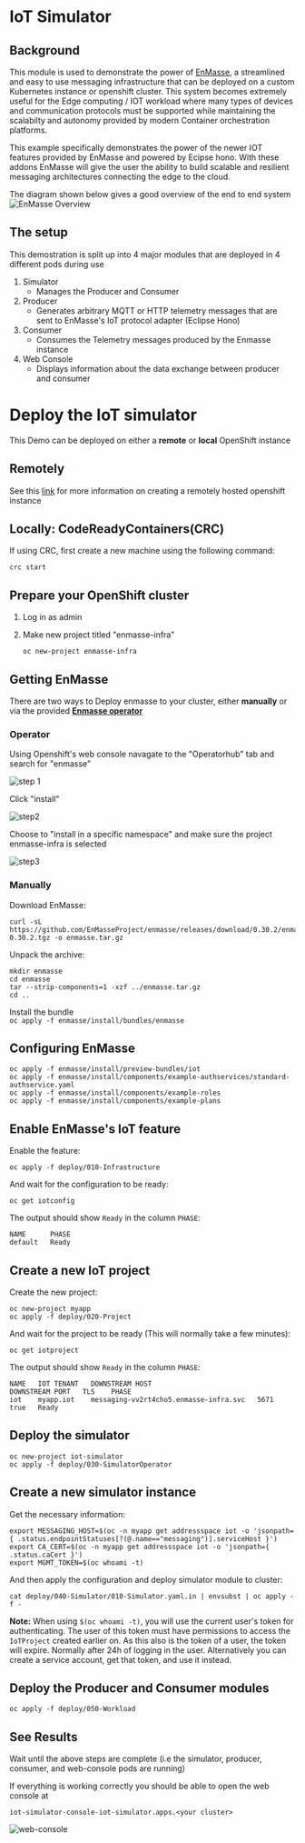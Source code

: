 # IoT Simulator

## Background 

This module is used to demonstrate the power of [EnMasse](https://enmasse.io/), a streamlined and easy to use messaging infrastructure that can be deployed on a custom Kubernetes instance or openshift cluster. This system becomes extremely useful for the Edge computing / IOT workload where many types of devices and communication protocols must be supported while maintaining the scalabilty and autonomy provided by modern Container orchestration platforms. 

This example specifically demonstrates the power of the newer IOT features provided by EnMasse and powered by Ecipse hono. With these addons EnMasse will give the user the ability to build scalable and resilient messaging architectures connecting the edge to the cloud. 

The diagram shown below gives a good overview of the end to end system 
![EnMasse Overview](https://raw.githubusercontent.com/astoycos/iot-simulator-example/master/doc/enmasse_iot_view.png)

## The setup 

This demostration is split up into 4 major modules that are deployed in 4 different pods during use 

1. Simulator
    * Manages the Producer and Consumer
2. Producer 
    * Generates arbitrary MQTT or HTTP telemetry messages that are sent to EnMasse's IoT protocol adapter (Eclipse Hono)
3. Consumer 
    * Consumes the Telemetry messages produced by the Enmasse instance 
4. Web Console
    * Displays information about the data exchange between producer and consumer


# Deploy the IoT simulator

This Demo can be deployed on either a **remote** or **local** OpenShift instance 

## Remotely 

See this [link](https://docs.openshift.com/container-platform/4.3/welcome/index.html) for more information on creating a remotely hosted openshift instance 

## Locally: CodeReadyContainers(CRC)

If using CRC, first create a new machine using the following command:

    crc start

## Prepare your OpenShift cluster

1. Log in as admin
2. Make new project titled "enmasse-infra" 
    
       oc new-project enmasse-infra

## Getting EnMasse

There are two ways to Deploy enmasse to your cluster, either **manually** or via the provided [**Enmasse operator**](https://operatorhub.io/operator/enmasse)

### Operator

Using Openshift's web console navagate to the "Operatorhub" tab and search for "enmasse" 

![step 1](https://raw.githubusercontent.com/astoycos/iot-simulator-example/master/doc/Screenshot%20from%202020-01-27%2015-04-07.jpg)

Click "install" 

![step2](https://raw.githubusercontent.com/astoycos/iot-simulator-example/master/doc/Screenshot%20from%202020-01-27%2015-07-39.jpg)

Choose to "install in a specific namespace" and make sure the project enmasse-infra is selected 

![step3](https://raw.githubusercontent.com/astoycos/iot-simulator-example/master/doc/Screenshot%20from%202020-01-27%2015-08-15.jpg)

### Manually

Download EnMasse:

    curl -sL https://github.com/EnMasseProject/enmasse/releases/download/0.30.2/enmasse-0.30.2.tgz -o enmasse.tar.gz

Unpack the archive:

    mkdir enmasse
    cd enmasse
    tar --strip-components=1 -xzf ../enmasse.tar.gz
    cd ..

Install the bundle  
 `oc apply -f enmasse/install/bundles/enmasse`
 

## Configuring EnMasse
   
    oc apply -f enmasse/install/preview-bundles/iot
    oc apply -f enmasse/install/components/example-authservices/standard-authservice.yaml
    oc apply -f enmasse/install/components/example-roles
    oc apply -f enmasse/install/components/example-plans

## Enable EnMasse's IoT feature

Enable the feature:

    oc apply -f deploy/010-Infrastructure

And wait for the configuration to be ready:

    oc get iotconfig

The output should show `Ready` in the column `PHASE`:

    NAME      PHASE
    default   Ready

## Create a new IoT project

Create the new project:

    oc new-project myapp
    oc apply -f deploy/020-Project

And wait for the project to be ready (This will normally take a few minutes):

    oc get iotproject

The output should show `Ready` in the column `PHASE`:

    NAME   IOT TENANT   DOWNSTREAM HOST                          DOWNSTREAM PORT   TLS    PHASE
    iot    myapp.iot    messaging-vv2rt4cho5.enmasse-infra.svc   5671              true   Ready

## Deploy the simulator

    oc new-project iot-simulator
    oc apply -f deploy/030-SimulatorOperator

## Create a new simulator instance

Get the necessary information:

    export MESSAGING_HOST=$(oc -n myapp get addressspace iot -o 'jsonpath={ .status.endpointStatuses[?(@.name=="messaging")].serviceHost }')
    export CA_CERT=$(oc -n myapp get addressspace iot -o 'jsonpath={ .status.caCert }')
    export MGMT_TOKEN=$(oc whoami -t)

And then apply the configuration and deploy simulator module to cluster:

    cat deploy/040-Simulator/010-Simulator.yaml.in | envsubst | oc apply -f -

**Note:** When using `$(oc whoami -t)`, you will use the current user's token for authenticating. The user of this
          token must have permissions to access the `IoTProject` created earlier on. As this also is the token of
          a user, the token will expire. Normally after 24h of logging in the user. Alternatively you can create a
          service account, get that token, and use it instead.

## Deploy the Producer and Consumer modules

    oc apply -f deploy/050-Workload
    
## See Results 

Wait until the above steps are complete (i.e the simulator, producer, consumer, and web-console pods are running) 

If everything is working correctly you should be able to open the web console at 
   
   `iot-simulator-console-iot-simulator.apps.<your cluster>`
   

![web-console](https://raw.githubusercontent.com/astoycos/iot-simulator-example/master/doc/Screenshot%20from%202020-01-27%2015-59-52.jpg)

   
